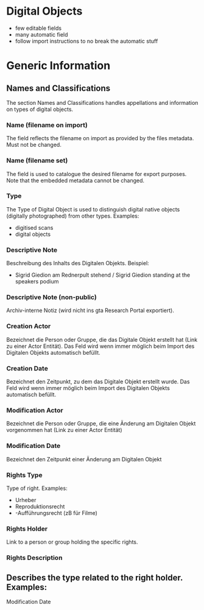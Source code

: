 # Digital Objects
- few editable fields
- many automatic field
- follow import instructions to no break the automatic stuff

# Generic Information

## Names and Classifications
The section Names and Classifications handles appellations and information on types of digital objects.  

### Name (filename on import)
The field reflects the filename on import as provided by the files metadata. Must not be changed. 

### Name (filename set)
The field is used to catalogue the desired filename for export purposes. Note that the embedded metadata cannot be changed. 

### Type
The Type of Digital Object is used to distinguish digital native objects (digitally photographed) from other types. Examples: 
- digitised scans
- digital objects 

### Descriptive Note
Beschreibung des Inhalts des Digitalen Objekts. 
Beispiel: 
- Sigrid Giedion am Rednerpult stehend / Sigrid Giedion standing at the speakers podium

### Descriptive Note (non-public)
Archiv-interne Notiz (wird nicht ins gta Research Portal exportiert). 

### Creation Actor
Bezeichnet die Person oder Gruppe, die das Digitale Objekt erstellt hat (Link zu einer Actor Entität). Das Feld wird wenn immer möglich beim Import des Digitalen Objekts automatisch befüllt. 

### Creation Date
Bezeichnet den Zeitpunkt, zu dem das Digitale Objekt erstellt wurde. Das Feld wird wenn immer möglich beim Import des Digitalen Objekts automatisch befüllt. 

### Modification Actor
Bezeichnet die Person oder Gruppe, die eine Änderung am Digitalen Objekt vorgenommen hat (Link zu einer Actor Entität)

### Modification Date
Bezeichnet den Zeitpunkt einer Änderung am Digitalen Objekt
 
### Rights Type
Type of right. 
Examples: 
- Urheber
- Reproduktionsrecht
- -Aufführungsrecht (zB für Filme)

### Rights Holder
Link to a person or group holding the specific rights. 

### Rights Description
Describes the type related to the right holder.
Examples: 
-  




Modification Date
